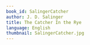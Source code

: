```yaml
---
book_id: SalingerCatcher
author: J. D. Salinger
title: The Catcher In the Rye
language: English
thumbnail: SalingerCatcher.jpg
---
```

